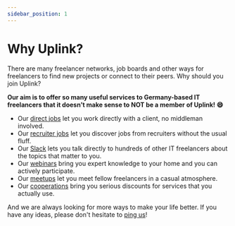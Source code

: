 ```yaml
---
sidebar_position: 1
---
```


# Why Uplink?

There are many freelancer networks, job boards and other ways for freelancers to find new projects or connect to their peers. Why should you join Uplink?

**Our aim is to offer so many useful services to Germany-based IT freelancers that it doesn't make sense to NOT be a member of Uplink! 😄**

* Our [direct jobs](https://kb.uplink.tech/freelancers/direct-jobs) let you work directly with a client, no middleman involved.
* Our [recruiter jobs](https://kb.uplink.tech/freelancers/recruiter-jobs) let you discover jobs from recruiters without the usual fluff.
* Our [Slack](https://kb.uplink.tech/freelancers/our-slack) lets you talk directly to hundreds of other IT freelancers about the topics that matter to you.
* Our [webinars](https://kb.uplink.tech/freelancers/webinars) bring you expert knowledge to your home and you can actively participate.
* Our [meetups](https://kb.uplink.tech/freelancers/meetups) let you meet fellow freelancers in a casual atmosphere.
* Our [cooperations](https://kb.uplink.tech/freelancers/cooperations) bring you serious discounts for services that you actually use.

And we are always looking for more ways to make your life better. If you have any ideas, please don't hesitate to [ping us](mailto:hello@uplink.tech)!
